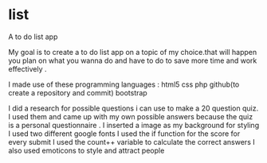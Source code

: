 # list


A to do list app

My goal is to create a to do list app on a topic of my choice.that will happen you plan on what you wanna do and have to do to save more time and work effectively .

I made use of these programming languages :
html5
css
php
github(to create a repository and commit) 
bootstrap

I did a research for possible questions i can use to make a 20 question quiz.
I used them and came up with my own possible answers because the quiz is a personal questionnaire .
I inserted a image as my background for styling 
I used two different google fonts 
I used the if function for the score for every submit 
I used the count++ variable to calculate the correct answers 
I also used emoticons to style and attract people 
